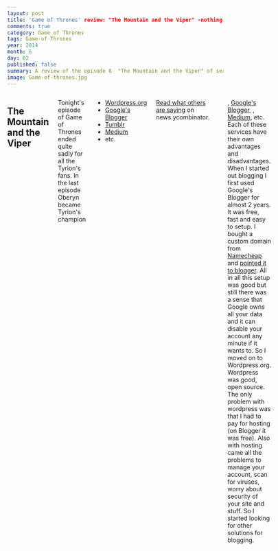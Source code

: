 ```yaml
---
layout: post
title: 'Game of Thrones' review: "The Mountain and the Viper" -nothing special just the usual
comments: true
category: Game of Thrones
tags: Game-of-Thrones
year: 2014
month: 6
day: 02
published: false
summary: A review of the episode 8  "The Mountain and the Viper" of season 4 of "Game of Thrones". Nothing special just people getting killed and the unexpected turn of events, nothing you won't get in any episode of Game of Thrones 
image: Game-of-thrones.jpg
---
```


<div class="row">	
	<div class="span9 columns">
	  <h2>The Mountain and the Viper</h2>
	  <p>Tonight's episode of Game of Thrones ended quite sadly for all the Tyrion's fans. In the last episode Oberyn became Tyrion's champion</p>  	  
	  <ul>
		<li><a href="http://wordpress.org/" title="Go to Wordpress" target="_blank">Wordpress.org</a></li>
		<li><a href="https://www.blogger.com" title="Go to Blogger" target="_blank">Google's Blogger</a></li>
		<li><a href="https://www.tumblr.com/" title="Go to Tumblr" target="_blank">Tumblr</a></li>
		<li><a href="https://medium.com/" title="Go to Medium" target="_blank">Medium</a></li>
		<li>etc.</li>
	  </ul>
	  <p><a href="http://news.ycombinator.com/item?id=3679495" target="_blank" title="Read what others are saying on news.ycombinator right now">Read what others are saying</a> on news.ycombinator.</p>
	  <hr>	



[](), [Google's Blogger](), [](), [Medium](), etc. Each of these services have their own advantages and disadvantages.
When I started out blogging I first used Google's Blogger for almost 2 years. It was free, fast and easy to setup. I bought a custom domain from [Namecheap](http://www.namecheap.com/?aff=62228) and [pointed it to blogger](https://support.google.com/blogger/troubleshooter/1233381?hl=en). All in all this setup was good but still there was a sense that Google owns all your data and it can disable your account any minute if it wants to. So I moved on to Wordpress.org. Wordpress was good, open source. The only problem with wordpress was that I had to pay for hosting (on Blogger it was free). Also with hosting came all the problems to manage your account, scan for viruses, worry about security of your site and stuff.
So I started looking for other solutions for blogging. 
